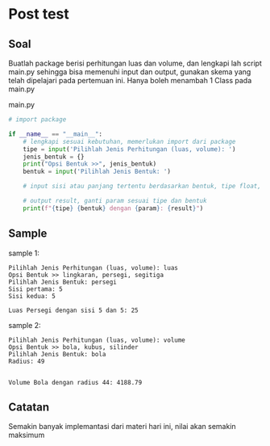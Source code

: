 # Post test

## Soal
Buatlah package berisi perhitungan luas dan volume, dan lengkapi lah script main.py sehingga bisa memenuhi input dan output, gunakan skema yang telah dipelajari pada pertemuan ini.
Hanya boleh menambah 1 Class pada main.py

main.py
```python
# import package

if __name__ == "__main__":
    # lengkapi sesuai kebutuhan, memerlukan import dari package
    tipe = input('Pilihlah Jenis Perhitungan (luas, volume): ')
    jenis_bentuk = {} 
    print("Opsi Bentuk >>", jenis_bentuk)
    bentuk = input('Pilihlah Jenis Bentuk: ')

    # input sisi atau panjang tertentu berdasarkan bentuk, tipe float, maksimal input-output 2 digit dibelakang koma

    # output result, ganti param sesuai tipe dan bentuk 
    print(f"{tipe} {bentuk} dengan {param}: {result}")
```

## Sample
sample 1:
```
Pilihlah Jenis Perhitungan (luas, volume): luas
Opsi Bentuk >> lingkaran, persegi, segitiga
Pilihlah Jenis Bentuk: persegi
Sisi pertama: 5
Sisi kedua: 5

Luas Persegi dengan sisi 5 dan 5: 25
```

sample 2:
```
Pilihlah Jenis Perhitungan (luas, volume): volume
Opsi Bentuk >> bola, kubus, silinder
Pilihlah Jenis Bentuk: bola
Radius: 49 


Volume Bola dengan radius 44: 4188.79
```

## Catatan
Semakin banyak implemantasi dari materi hari ini, nilai akan semakin maksimum




